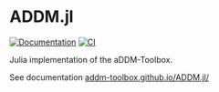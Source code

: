 # ADDM.jl

[![Documentation](https://github.com/aDDM-Toolbox/ADDM.jl/actions/workflows/documentation.yml/badge.svg)](https://github.com/aDDM-Toolbox/ADDM.jl/actions/workflows/documentation.yml)  [![CI](https://github.com/aDDM-Toolbox/ADDM.jl/actions/workflows/CI.yml/badge.svg)](https://github.com/aDDM-Toolbox/ADDM.jl/actions/workflows/CI.yml)

Julia implementation of the aDDM-Toolbox.

See documentation [addm-toolbox.github.io/ADDM.jl/](https://addm-toolbox.github.io/ADDM.jl/dev/)